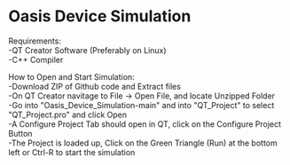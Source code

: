 # Oasis Device Simulation

Requirements:  
-QT Creator Software (Preferably on Linux)  
-C++ Compiler  

How to Open and Start Simulation:  
-Download ZIP of Github code and Extract files  
-On QT Creator navitage to File -> Open File, and locate Unzipped Folder  
-Go into "Oasis_Device_Simulation-main" and into "QT_Project" to select "QT_Project.pro" and click Open  
-A Configure Project Tab should open in QT, click on the Configure Project Button  
-The Project is loaded up, Click on the Green Triangle (Run) at the bottom left or Ctrl-R to start the simulation  
